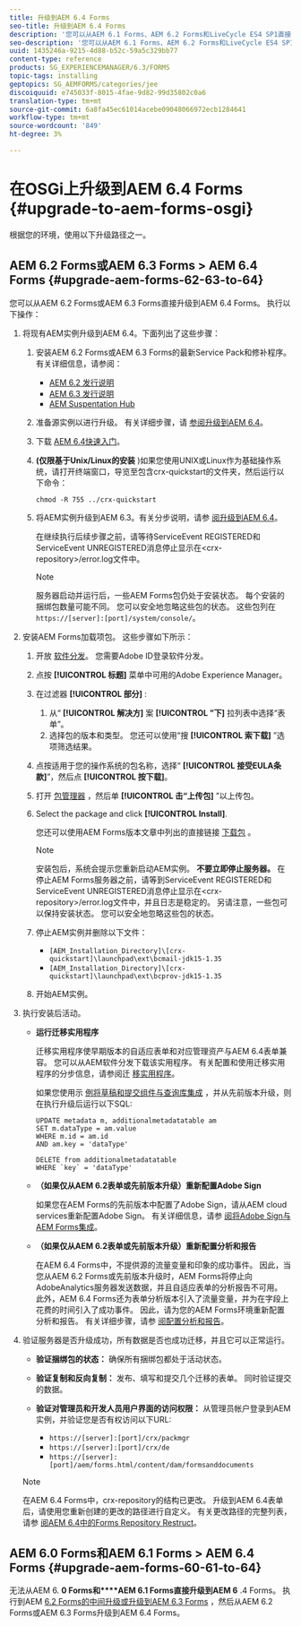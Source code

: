 ```yaml
---
title: 升级到AEM 6.4 Forms
seo-title: 升级到AEM 6.4 Forms
description: '您可以从AEM 6.1 Forms、AEM 6.2 Forms和LiveCycle ES4 SP1直接升级到AEM 6.3 Forms。 '
seo-description: '您可以从AEM 6.1 Forms、AEM 6.2 Forms和LiveCycle ES4 SP1直接升级到AEM 6.3 Forms。 '
uuid: 1435246a-9215-4d88-b52c-59a5c329bb77
content-type: reference
products: SG_EXPERIENCEMANAGER/6.3/FORMS
topic-tags: installing
geptopics: SG_AEMFORMS/categories/jee
discoiquuid: e745033f-8015-4fae-9d82-99d35802c0a6
translation-type: tm+mt
source-git-commit: 6a8fa45ec61014acebe09048066972ecb1284641
workflow-type: tm+mt
source-wordcount: '849'
ht-degree: 3%

---
```



# 在OSGi上升级到AEM 6.4 Forms {#upgrade-to-aem-forms-osgi}

根据您的环境，使用以下升级路径之一。

## AEM 6.2 Forms或AEM 6.3 Forms > AEM 6.4 Forms {#upgrade-aem-forms-62-63-to-64}

您可以从AEM 6.2 Forms或AEM 6.3 Forms直接升级到AEM 6.4 Forms。 执行以下操作：

1. 将现有AEM实例升级到AEM 6.4。下面列出了这些步骤：

   1. 安装AEM 6.2 Forms或AEM 6.3 Forms的最新Service Pack和修补程序。 有关详细信息，请参阅：

      * [AEM 6.2 发行说明](https://helpx.adobe.com/cn/experience-manager/6-2/release-notes.html)
      * [AEM 6.3 发行说明](https://helpx.adobe.com/cn/experience-manager/6-3/release-notes.html)
      * [AEM Suspentation Hub](https://helpx.adobe.com/cn/experience-manager/aem-releases-updates.html)
   1. 准备源实例以进行升级。 有关详细步骤，请 [参阅升级到AEM 6.4](/help/sites-deploying/upgrade.md#preparing%20the%20source%20instance)。
   1. 下载 [AEM 6.4快速入门](/help/sites-deploying/deploy.md#getting%20the%20software)。
   1. **(仅限基于Unix/Linux的安装** )如果您使用UNIX或Linux作为基础操作系统，请打开终端窗口，导览至包含crx-quickstart的文件夹，然后运行以下命令：

      `chmod -R 755 ../crx-quickstart`

   1. 将AEM实例升级到AEM 6.3。有关分步说明，请参 [阅升级到AEM 6.4](/help/sites-deploying/upgrade.md)。

      在继续执行后续步骤之前，请等待ServiceEvent REGISTERED和ServiceEvent UNREGISTERED消息停止显示在&lt;crx-repository>/error.log文件中。

      >[!NOTE]
      >
      >服务器启动并运行后，一些AEM Forms包仍处于安装状态。 每个安装的捆绑包数量可能不同。 您可以安全地忽略这些包的状态。 这些包列在 `https://[server]:[port]/system/console/`。


1. 安装AEM Forms加载项包。 这些步骤如下所示：

   1. 开放 [软件分发](https://experience.adobe.com/downloads)。 您需要Adobe ID登录软件分发。
   1. 点按 **[!UICONTROL 标题]** 菜单中可用的Adobe Experience Manager。
   1. 在过滤器 **[!UICONTROL 部分]** :
      1. 从“ **[!UICONTROL 解决方]** 案 **[!UICONTROL ”下]** 拉列表中选择“表单”。
      1. 选择包的版本和类型。 您还可以使用“搜 **[!UICONTROL 索下载]** ”选项筛选结果。
   1. 点按适用于您的操作系统的包名称，选择“ **[!UICONTROL 接受EULA条款]**”，然后点 **[!UICONTROL 按下载]**。
   1. 打开 [包管理器](https://docs.adobe.com/content/help/en/experience-manager-65/administering/contentmanagement/package-manager.html) ，然后单 **[!UICONTROL 击“上传包]** ”以上传包。
   1. Select the package and click **[!UICONTROL Install]**.

      您还可以使用AEM Forms版本文章中列出的直接链接 [下载包](https://helpx.adobe.com/cn/aem-forms/kb/aem-forms-releases.html) 。

      >[!NOTE]
      >
      >安装包后，系统会提示您重新启动AEM实例。 **不要立即停止服务器。** 在停止AEM Forms服务器之前，请等到ServiceEvent REGISTERED和ServiceEvent UNREGISTERED消息停止显示在&lt;crx-repository>/error.log文件中，并且日志是稳定的。 另请注意，一些包可以保持安装状态。 您可以安全地忽略这些包的状态。

   1. 停止AEM实例并删除以下文件：

      * `[AEM_Installation_Directory]\[crx-quickstart]\launchpad\ext\bcmail-jdk15-1.35`
      * `[AEM_Installation_Directory]\[crx-quickstart]\launchpad\ext\bcprov-jdk15-1.35`
   1. 开始AEM实例。


1. 执行安装后活动。

   * **运行迁移实用程序**

      迁移实用程序使早期版本的自适应表单和对应管理资产与AEM 6.4表单兼容。 您可以从AEM软件分发下载该实用程序。 有关配置和使用迁移实用程序的分步信息，请参阅迁 [移实用程序](/help/forms/using/migration-utility.md)。

      如果您使用示 [例将草稿和提交组件与查询库集成](integrate-draft-submission-database.md) ，并从先前版本升级，则在执行升级后运行以下SQL:

      ```
      UPDATE metadata m, additionalmetadatatable am
      SET m.dataType = am.value
      WHERE m.id = am.id
      AND am.key = 'dataType'
      ```

      ```
      DELETE from additionalmetadatatable
      WHERE `key` = 'dataType'
      ```

   * **（如果仅从AEM 6.2表单或先前版本升级）重新配置Adobe Sign**

      如果您在AEM Forms的先前版本中配置了Adobe Sign，请从AEM cloud services重新配置Adobe Sign。 有关详细信息，请参 [阅将Adobe Sign与AEM Forms集成](/help/forms/using/adobe-sign-integration-adaptive-forms.md)。

   * **（如果仅从AEM 6.2表单或先前版本升级）重新配置分析和报告**

      在AEM 6.4 Forms中，不提供源的流量变量和印象的成功事件。 因此，当您从AEM 6.2 Forms或先前版本升级时，AEM Forms将停止向AdobeAnalytics服务器发送数据，并且自适应表单的分析报告不可用。 此外，AEM 6.4 Forms还为表单分析版本引入了流量变量，并为在字段上花费的时间引入了成功事件。 因此，请为您的AEM Forms环境重新配置分析和报告。 有关详细步骤，请参 [阅配置分析和报告](/help/forms/using/configure-analytics-forms-documents.md)。

1. 验证服务器是否升级成功，所有数据是否也成功迁移，并且它可以正常运行。

   * **验证捆绑包的状态：** 确保所有捆绑包都处于活动状态。
   * **验证复制和反向复制：** 发布、填写和提交几个迁移的表单。 同时验证提交的数据。
   * **验证对管理员和开发人员用户界面的访问权限：** 从管理员帐户登录到AEM实例，并验证您是否有权访问以下URL:

      * `https://[server]:[port]/crx/packmgr`
      * `https://[server]:[port]/crx/de`
      * `https://[server]:[port]/aem/forms.html/content/dam/formsanddocuments`

   >[!NOTE]
   在AEM 6.4 Forms中，crx-repository的结构已更改。 升级到AEM 6.4表单后，请使用您重新创建的更改的路径进行自定义。 有关更改路径的完整列表，请参 [阅AEM 6.4中的Forms Repository Restruct](/help/sites-deploying/forms-repository-restructuring-in-aem-6-4.md)。

## AEM 6.0 Forms和AEM 6.1 Forms > AEM 6.4 Forms {#upgrade-aem-forms-60-61-to-64}

无法从AEM 6. **0 Forms和****AEM 6.1 Forms直接升级到AEM 6** .4 Forms。 执行到AEM [6.2 Forms](/help/forms/using/upgrade.md)[的中间升级或升级到AEM 6.3 Forms](/help/forms/using/upgrade.md) ，然后从AEM 6.2 Forms或AEM 6.3 Forms升级到AEM 6.4 Forms。
